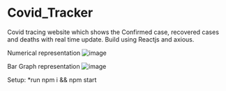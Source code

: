 # Covid_Tracker


Covid tracing website which shows the Confirmed case, recovered cases and deaths with real time update.
Build using Reactjs and axious.

Numerical representation
![image](https://user-images.githubusercontent.com/99359083/171929201-c4ee7008-7f67-4488-bf24-49f7730c1170.png)

Bar Graph representation
![image](https://user-images.githubusercontent.com/99359083/171929268-4f2a3e9f-7a15-487e-ac48-27e41943978f.png)



Setup:
*run npm i && npm start

